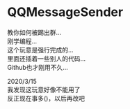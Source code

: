 # QQMessageSender
教你如何被踢出群...  
刚学编程...  
这个玩意是强行完成的...  
里面还插着一些别人的代码...  
Github也才刚用不久...

2020/3/15  
我发现这玩意好像不能用了  
反正现在事多()，以后再改吧  
